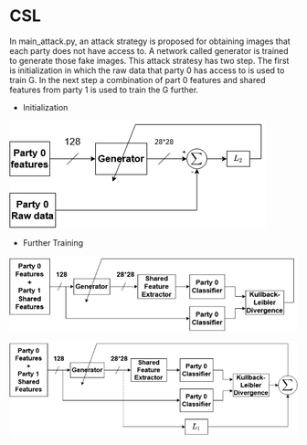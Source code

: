 # CSL
In main_attack.py, an attack strategy is proposed for obtaining images that each party does not have access to. A network called generator is trained to generate those fake images. This attack stratesy has two step. The first is initialization in which the raw data that party 0 has access to is used to train G. In the next step a combination of part 0 features and shared features from party 1 is used to train the G further.
* Initialization

![Initialization](/Figs/G_init.png)

* Further Training

![Further Training](/Figs/architecture.png)

![Further Training with Regularization](/Figs/arch_l1.png)
